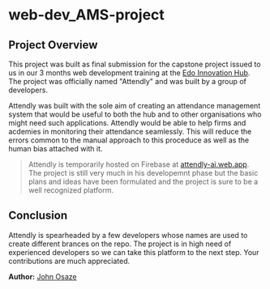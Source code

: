 # web-dev_AMS-project

## Project Overview
This project was built as final submission for the capstone project issued to us in our 3 months web development training at the [Edo Innovation Hub](https://edoinnovates.com). The project was officially named "Attendly" and was built by a group of developers.

Attendly was built with the sole aim of creating an attendance management system that would be useful to both the hub and to other organisations who might need such applications. Attendly would be able to help firms and acdemies in monitoring their attendance seamlessly. This will reduce the errors common to the manual approach to this proceduce as well as the human bias attached with it.

> Attendly is temporarily hosted on Firebase at [attendly-ai.web.app](https://attendly-ai.web.app). The project is still very much in his developemnt phase but the basic plans and ideas have been formulated and the project is sure to be a well recognized platform.


## Conclusion
Attendly is spearheaded by a few developers whose names are used to create different brances on the repo. The project is in high need of experienced developers so we can take this platform to the next step. Your contributions are much appreciated.

**Author:** [John Osaze](https://github.com/john-osaze)
